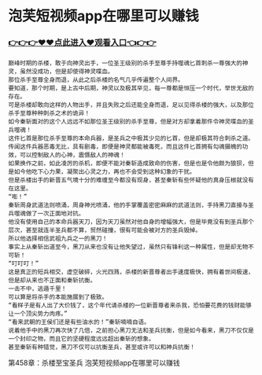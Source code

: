 # 泡芙短视频app在哪里可以赚钱

### <a href="https://github.com/haijv/aiqi/issues/1">👉👉👉♥♥点此进入♥观看入口👈👉👉</a>


    巅峰时期的杀楼，敢于向神灵出手，一位圣王级别的杀手至尊手持噬魂匕首刺杀一尊强大的神灵，虽然没成功，但是却使得神灵喋血。
    那位杀手至尊全身而退，从此之后杀楼的名气几乎传遍整个人间界。
    要知道，那个时期，是上古中后期，神灵以及极其罕见，每一尊都是恒压一个时代，举世无敌的存在。
    可是杀楼却敢向这样的人物出手，并且失败之后还能全身而退，足以见得杀楼的强大，以及那位杀手至尊种种刺杀之术的诡异！
    如今秦斩面对的这个人远远不如那位圣王级别的杀手至尊，但是对方却拿着那件令神灵喋血的圣兵噬魂！
    这件匕首是那位杀手至尊的本命兵器，是圣兵之中极其少见的匕首，但是却极其符合刺杀之道。
    传闻这件兵器恶毒无比，具有剧毒，即便是神灵都能被毒死，而且这件匕首拥有勾魂摄魄的功效，可以控制敌人的心神，震慑敌人的神魂！
    如果换作之前，如此凌厉的杀机，即便不能对秦斩造成致命的伤害，但是也是令他颇为狼狈，但是如今他吃下心力果，凝聚出心灵之力，再也不会受到这种幻象的干扰。
    但是杀楼出手的新晋五气境十分的难缠至今都没有现身，甚至秦斩有些怀疑他的真身压根就没有在这里。
    “嘭！”
    秦斩周身武道法则喷涌，周身神光喷涌，他的手掌覆盖密密麻麻的武道法则，手持黑刀直接与圣兵噬魂做了一次正面地对抗。
    他没有使用自己的本命兵器天刀，因为天刀虽然对他自身的增幅强大，但是毕竟没有到圣兵那个层次，甚至就连半圣兵都不算，贸然碰撞，很有可能会被对方的圣兵毁掉。
    所以他选择相信武祖九兵之一的黑刀！
    事实上从秦斩出道至今，黑刀从来也没有让他失望过，虽然只有锋利这一种属性，但是却无物不可斩！
    “叮叮叮！”
    这是真正的短兵相交，虚空破碎，火光四溅，杀楼的新晋尊者出手速度极快，拥有着世间极速，但是却从来也不正面和秦斩抗衡。
    一击不中，逃遁千里！
    可以算是将杀手的本能施展到了极致。
    “看样子是有人出了大价钱了，这个年代请杀楼的一位新晋尊者来杀我，恐怕要花费的钱财能够让一个顶尖势力肉疼。”
    “看来武朝的王侯们还是有些油水的！”秦斩喃喃自语。
    说着他手中的黑刀再次快了几倍，之前担心黑刀无法和圣兵抗衡，但是如今看来，黑刀不仅仅是一个封印之物，而且它的坚硬程度远远超出秦斩的想象。
    甚至秦斩有种错觉，黑刀不仅可以抗衡圣兵，甚至或许可以和神兵抗衡！

第458章：杀楼至宝圣兵
泡芙短视频app在哪里可以赚钱
